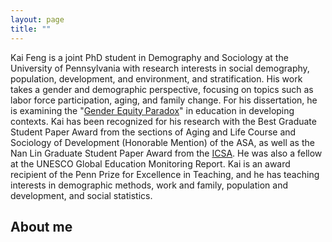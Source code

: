 ```yaml
---
layout: page
title: ""
---
```


Kai Feng is a joint PhD student in Demography and Sociology at the University of Pennsylvania with research interests in social demography, population, development, and environment, and stratification. His work takes a gender and demographic perspective, focusing on topics such as labor force participation, aging, and family change. For his dissertation, he is examining the "[Gender Equity Paradox](https://en.wikipedia.org/wiki/Gender-equality_paradox)" in education in developing contexts. Kai has been recognized for his research with the Best Graduate Student Paper Award from the sections of Aging and Life Course and Sociology of Development (Honorable Mention) of the ASA, as well as the Nan Lin Graduate Student Paper Award from the [ICSA](https://www.icsa-sociology.org/). He was also a fellow at the UNESCO Global Education Monitoring Report. Kai is an award recipient of the Penn Prize for Excellence in Teaching, and he has teaching interests in demographic methods, work and family, population and development, and social statistics.

## About me 
